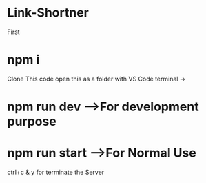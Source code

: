 # Link-Shortner
First
# npm i
Clone This code
open this as a folder with VS Code
terminal ->
  # npm run dev   -->For development purpose 
  # npm run start   -->For Normal Use

ctrl+c & y for terminate the Server
